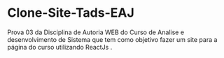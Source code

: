 # Clone-Site-Tads-EAJ
Prova 03 da Disciplina de Autoria WEB do Curso de Analise e desenvolvimento de Sistema que tem como objetivo fazer um site para a página do curso utilizando ReactJs . 

